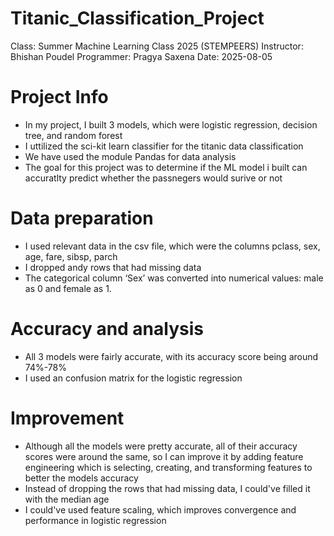 # Titanic_Classification_Project
Class: Summer Machine Learning Class 2025 (STEMPEERS)
Instructor: Bhishan Poudel
Programmer: Pragya Saxena
Date: 2025-08-05

# Project Info
- In my project, I built 3 models, which were logistic regression, decision tree, and random forest
- I uttilized the sci-kit learn classifier for the titanic data classification
- We have used the module Pandas for data analysis
- The goal for this project was to determine if the ML model i built
  can accuratlty predict whether the passnegers would surive or not
  
# Data preparation
* I used relevant data in the csv file, which were the columns pclass, sex, age, fare, sibsp, parch
* I dropped andy rows that had missing data
* The categorical column ‘Sex’ was converted into numerical values: male as 0 and female as 1.

# Accuracy and analysis
* All 3 models were fairly accurate, with its accuracy score being around 74%-78%
* I used an confusion matrix for the logistic regression

# Improvement
* Although all the models were pretty accurate, all of their accuracy scores were around the same, so I can improve it by adding feature engineering which is selecting, creating, and transforming features to better the models accuracy
* Instead of dropping the rows that had missing data, I could've filled it with the median age
* I could've used feature scaling, which improves convergence and performance in logistic regression
